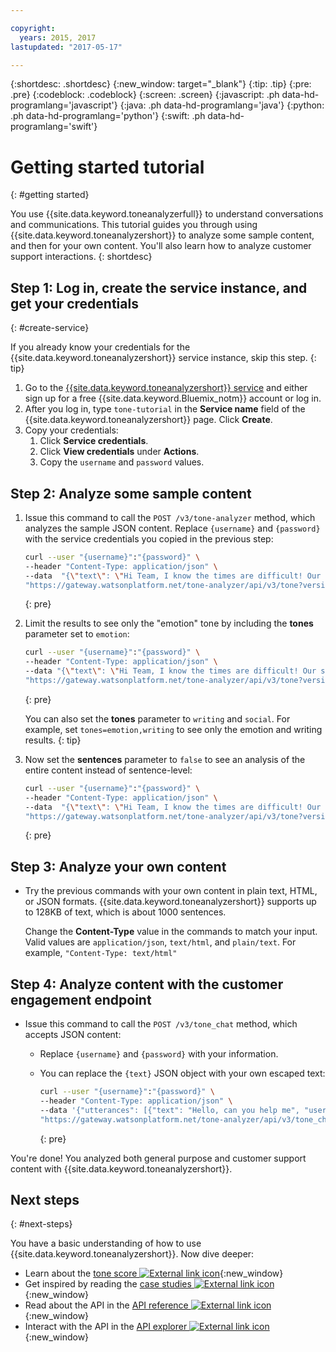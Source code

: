 ```yaml
---

copyright:
  years: 2015, 2017
lastupdated: "2017-05-17"

---
```


{:shortdesc: .shortdesc}
{:new_window: target="_blank"}
{:tip: .tip}
{:pre: .pre}
{:codeblock: .codeblock}
{:screen: .screen}
{:javascript: .ph data-hd-programlang='javascript'}
{:java: .ph data-hd-programlang='java'}
{:python: .ph data-hd-programlang='python'}
{:swift: .ph data-hd-programlang='swift'}

# Getting started tutorial
{: #getting started}

You use {{site.data.keyword.toneanalyzerfull}} to understand conversations and communications. This tutorial guides you through using {{site.data.keyword.toneanalyzershort}} to analyze some sample content, and then for your own content. You'll also learn how to analyze customer support interactions.
{: shortdesc}

## Step 1: Log in, create the service instance, and get your credentials
{: #create-service}

If you already know your credentials for the {{site.data.keyword.toneanalyzershort}} service instance, skip this step.
{: tip}

1.  Go to the [{{site.data.keyword.toneanalyzershort}} service](https://console.{DomainName}/catalog/services/tone-analyzer/) and either sign up for a free {{site.data.keyword.Bluemix_notm}} account or log in.
1.  After you log in, type `tone-tutorial` in the **Service name** field of the {{site.data.keyword.toneanalyzershort}} page. Click **Create**.
1.  Copy your credentials:
    1.  Click **Service credentials**.
    1.  Click **View credentials** under **Actions**.
    1.  Copy the `username` and `password` values.

## Step 2: Analyze some sample content

1.  Issue this command to call the `POST /v3/tone-analyzer` method, which analyzes the sample JSON content. Replace `{username}` and `{password}` with the service credentials you copied in the previous step:

    ```bash
    curl --user "{username}":"{password}" \
    --header "Content-Type: application/json" \
    --data  "{\"text\": \"Hi Team, I know the times are difficult! Our sales have been disappointing for the past three quarters for our data analytics product suite. We have a competitive data analytics product suite in the industry. But we need to do our job selling it! \"}" \
    "https://gateway.watsonplatform.net/tone-analyzer/api/v3/tone?version=2016-05-19"
    ```
    {: pre}

1.  Limit the results to see only the "emotion" tone by including the **tones** parameter set to `emotion`:

    ```bash
    curl --user "{username}":"{password}" \
    --header "Content-Type: application/json" \
    --data "{\"text\": \"Hi Team, I know the times are difficult! Our sales have been disappointing for the past three quarters for our data analytics product suite. We have a competitive data analytics product suite in the industry. But we need to do our job selling it! \"}" \
    "https://gateway.watsonplatform.net/tone-analyzer/api/v3/tone?version=2016-05-19&tones=emotion"
    ```
    {: pre}

    You can also set the **tones** parameter to `writing` and `social`. For example, set `tones=emotion,writing` to see only the emotion and writing results.
    {: tip}
1.  Now set the **sentences** parameter to `false` to see an analysis of the entire content instead of sentence-level:

    ```bash
    curl --user "{username}":"{password}" \
    --header "Content-Type: application/json" \
    --data  "{\"text\": \"Hi Team, I know the times are difficult! Our sales have been disappointing for the past three quarters for our data analytics product suite. We have a competitive data analytics product suite in the industry. But we need to do our job selling it! \"}" \
    "https://gateway.watsonplatform.net/tone-analyzer/api/v3/tone?version=2016-05-19&sentences=false"
    ```
    {: pre}

## Step 3: Analyze your own content

- Try the previous commands with your own content in plain text, HTML, or JSON formats. {{site.data.keyword.toneanalyzershort}} supports up to 128KB of text, which is about 1000 sentences.

    Change the **Content-Type** value in the commands to match your input. Valid values are `application/json`, `text/html`, and `plain/text`. For example, `"Content-Type: text/html"`

## Step 4: Analyze content with the customer engagement endpoint

- Issue this command to call the `POST /v3/tone_chat` method, which accepts JSON content:
    - Replace `{username}` and `{password}` with your information.
    - You can replace the `{text}` JSON object with your own escaped text:

      ```bash
      curl --user "{username}":"{password}" \
      --header "Content-Type: application/json" \
      --data '{"utterances": [{"text": "Hello, can you help me", "user": "customer"}, {"text": "How are you ?", "user": "agent"}, {"text": "Nothing is working :(", "user": "customer"}, {"text": "Sorry to hear this", "user": "agent"}]}' \
      "https://gateway.watsonplatform.net/tone-analyzer/api/v3/tone_chat?version=2016-05-19"
      ```
      {: pre}

You're done! You analyzed both general purpose and customer support content with {{site.data.keyword.toneanalyzershort}}.

## Next steps
{: #next-steps}

You have a basic understanding of how to use {{site.data.keyword.toneanalyzershort}}. Now dive deeper:

- Learn about the [tone score ![External link icon](../../icons/launch-glyph.svg "External link icon")](https://www.ibm.com/watson/developercloud/doc/tone-analyzer/understand-tone.html){:new_window}
- Get inspired by reading the [case studies ![External link icon](../../icons/launch-glyph.svg "External link icon")](https://www.ibm.com/watson/developercloud/doc/tone-analyzer/case-studies.html){:new_window}
- Read about the API in the [API reference ![External link icon](../../icons/launch-glyph.svg "External link icon")](https://www.ibm.com/watson/developercloud/tone-analyzer/api/){:new_window}
- Interact with the API in the [API explorer ![External link icon](../../icons/launch-glyph.svg "External link icon")](https://watson-api-explorer.mybluemix.net/apis/tone-analyzer-v3){:new_window}
